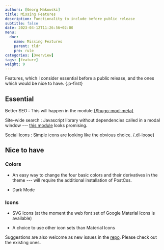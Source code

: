 ```yaml
---
authors: [Georg Makowski]
title: Missing Features
description: Functionality to include before public release
subtitle: false
date: 2023-04-12T11:26:56+02:00 
menu:
  doc:
    name: Missing Features
    parent: tldr
    pre: rule
categories: [Overview]
tags: [feature]
weight: 9
---
```


Features, which I consider essential before a public release, and the ones which would be nice to have.
{.p-first}
<!--more-->

## Essential

Better SEO
: This will happen in the module [{$hugo-mod-meta}](https://github.com/bowman2001/hugo-mod-meta)

Site-wide search
: Javascript library without dependencies called in a modal window --- [this module][search] looks promising.

Social Icons
: Simple icons are looking like the obvious choice.
{.dl-loose}

[search]: https://github.com/hugomods/search "Search module by Razon Yang"

## Nice to have

### Colors

- An easy way to change the four basic colors and their derivatives in the theme --- will require the additional installation of PostCss.

- Dark Mode

### Icons

- SVG Icons (at the moment the web font set of Google Material Icons is available)

- A choice to use other icon sets than Material Icons

Suggestions are also welcome as new issues in the [repo](https://github.com/bowman2001/perplex). Please check out the existing ones.
